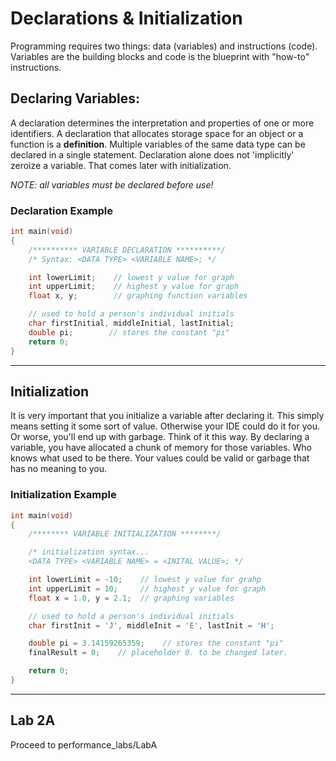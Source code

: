 # Declarations & Initialization

Programming requires two things: data (variables) and instructions (code). Variables are the building blocks and code is the blueprint with "how-to" instructions.

## Declaring Variables: 

A declaration determines the interpretation and properties of one or more identifiers. A declaration that allocates storage space for an object or a function is a **definition**. Multiple variables of the same data type can be declared in a single statement. Declaration alone does not 'implicitly' zeroize a variable. That comes later with initialization.

*NOTE: all variables must be declared before use!* 

### Declaration Example

```c
int main(void)
{
    /********** VARIABLE DECLARATION **********/
    /* Syntax: <DATA TYPE> <VARIABLE NAME>; */

    int lowerLimit;    // lowest y value for graph
    int upperLimit;    // highest y value for graph
    float x, y;        // graphing function variables

    // used to hold a person's individual initials
    char firstInitial, middleInitial, lastInitial;
    double pi;        // stores the constant "pi"
    return 0;
}
```

---

## Initialization

It is very important that you initialize a variable after declaring it. This simply means setting it some sort of value. Otherwise your IDE could do it for you. Or worse, you'll end up with garbage. Think of it this way. By declaring a variable, you have allocated a chunk of memory for those variables. Who knows what used to be there. Your values could be valid or garbage that has no meaning to you.

### Initialization Example

```c
int main(void)
{
    /******** VARIABLE INITIALIZATION ********/

    /* initialization syntax...
    <DATA TYPE> <VARIABLE NAME> = <INITAL VALUE>; */

    int lowerLimit = -10;    // lowest y value for grahp
    int upperLimit = 10;     // highest y value for graph
    float x = 1.0, y = 2.1;  // graphing variables 

    // used to hold a person's individual initials
    char firstInit = 'J', middleInit = 'E', lastInit = 'H';

    double pi = 3.14159265359;    // stores the constant "pi"
    finalResult = 0;    // placeholder 0. to be changed later.

    return 0;
}
```

---

## Lab 2A

Proceed to performance_labs/LabA
